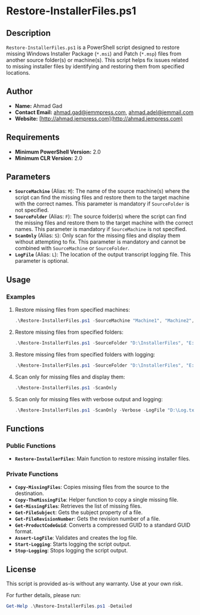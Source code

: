 # Restore-InstallerFiles.ps1

## Description

`Restore-InstallerFiles.ps1` is a PowerShell script designed to restore missing Windows Installer Package (`*.msi`) and Patch (`*.msp`) files from another source folder(s) or machine(s). This script helps fix issues related to missing installer files by identifying and restoring them from specified locations.

## Author

- **Name:** Ahmad Gad
- **Contact Email:** [ahmad.gad@jemmpress.com](mailto:ahmad.gad@jemmpress.com), [ahmad.adel@jemmail.com](mailto:ahmad.adel@jemmail.com)
- **Website:** [http://ahmad.jempress.com](http://ahmad.jempress.com)

## Requirements

- **Minimum PowerShell Version:** 2.0
- **Minimum CLR Version:** 2.0

## Parameters

- **`SourceMachine`** (Alias: `M`): The name of the source machine(s) where the script can find the missing files and restore them to the target machine with the correct names. This parameter is mandatory if `SourceFolder` is not specified.
- **`SourceFolder`** (Alias: `F`): The source folder(s) where the script can find the missing files and restore them to the target machine with the correct names. This parameter is mandatory if `SourceMachine` is not specified.
- **`ScanOnly`** (Alias: `S`): Only scan for the missing files and display them without attempting to fix. This parameter is mandatory and cannot be combined with `SourceMachine` or `SourceFolder`.
- **`LogFile`** (Alias: `L`): The location of the output transcript logging file. This parameter is optional.

## Usage

### Examples

1. Restore missing files from specified machines:
    ```powershell
    .\Restore-InstallerFiles.ps1 -SourceMachine "Machine1", "Machine2", "Machine3"
    ```

2. Restore missing files from specified folders:
    ```powershell
    .\Restore-InstallerFiles.ps1 -SourceFolder "D:\InstallerFiles", "E:\InstallerFiles", "\\MachineX\D$\MSI Files"
    ```

3. Restore missing files from specified folders with logging:
    ```powershell
    .\Restore-InstallerFiles.ps1 -SourceFolder "D:\InstallerFiles", "E:\InstallerFiles", "D:\InstallerFiles2" -LogFile "D:\Log.txt"
    ```

4. Scan only for missing files and display them:
    ```powershell
    .\Restore-InstallerFiles.ps1 -ScanOnly
    ```

5. Scan only for missing files with verbose output and logging:
    ```powershell
    .\Restore-InstallerFiles.ps1 -ScanOnly -Verbose -LogFile "D:\Log.txt"
    ```

## Functions

### Public Functions

- **`Restore-InstallerFiles`**: Main function to restore missing installer files.

### Private Functions

- **`Copy-MissingFiles`**: Copies missing files from the source to the destination.
- **`Copy-TheMissingFile`**: Helper function to copy a single missing file.
- **`Get-MissingFiles`**: Retrieves the list of missing files.
- **`Get-FileSubject`**: Gets the subject property of a file.
- **`Get-FileRevisionNumber`**: Gets the revision number of a file.
- **`Get-ProductCodeGuid`**: Converts a compressed GUID to a standard GUID format.
- **`Assert-LogFile`**: Validates and creates the log file.
- **`Start-Logging`**: Starts logging the script output.
- **`Stop-Logging`**: Stops logging the script output.

## License

This script is provided as-is without any warranty. Use at your own risk.

For further details, please run:
```powershell
Get-Help .\Restore-InstallerFiles.ps1 -Detailed
```